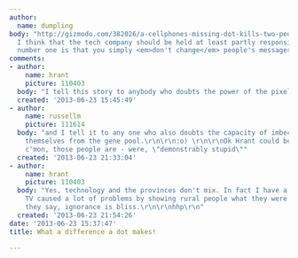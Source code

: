 ```yaml
---
author:
  name: dumpling
body: "http://gizmodo.com/382026/a-cellphones-missing-dot-kills-two-people-puts-three-more-in-jail\r\n\r\nReally,
  I think that the tech company should be held at least partly responsible.\r\nRule
  number one is that you simply <em>don't change</em> people's messages on them."
comments:
- author:
    name: hrant
    picture: 110403
  body: "I tell this story to anybody who doubts the power of the pixel.\r\n\r\nhhp\r\n"
  created: '2013-06-23 15:45:49'
- author:
    name: russellm
    picture: 111614
  body: "and I tell it to any one who also doubts the capacity of imbeciles to remove
    themselves from the gene pool.\r\n\r\n:o) \r\n\r\nOk Hrant could be right, but
    c'mon, those people are - were, \"demonstrably stupid\""
  created: '2013-06-23 21:33:04'
- author:
    name: hrant
    picture: 110403
  body: "Yes, technology and the provinces don't mix. In fact I have a theory that
    TV caused a lot of problems by showing rural people what they were missing. As
    they say, ignorance is bliss.\r\n\r\nhhp\r\n"
  created: '2013-06-23 21:54:26'
date: '2013-06-23 15:37:47'
title: What a difference a dot makes!

---
```

